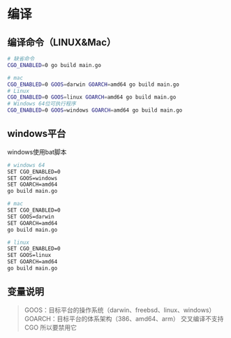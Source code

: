 # 编译

## 编译命令（LINUX&Mac）

```bash 
# 缺省命令
CGO_ENABLED=0 go build main.go

# mac 
CGO_ENABLED=0 GOOS=darwin GOARCH=amd64 go build main.go
# Linux 
CGO_ENABLED=0 GOOS=linux GOARCH=amd64 go build main.go
# Windows 64位可执行程序
CGO_ENABLED=0 GOOS=windows GOARCH=amd64 go build main.go

```

## windows平台

windows使用bat脚本  

```bash
# windows 64
SET CGO_ENABLED=0
SET GOOS=windows
SET GOARCH=amd64
go build main.go

# mac
SET CGO_ENABLED=0
SET GOOS=darwin
SET GOARCH=amd64
go build main.go

# linux
SET CGO_ENABLED=0
SET GOOS=linux
SET GOARCH=amd64
go build main.go
```



## 变量说明

> GOOS：目标平台的操作系统（darwin、freebsd、linux、windows）
> GOARCH：目标平台的体系架构（386、amd64、arm）
> 交叉编译不支持 CGO 所以要禁用它

